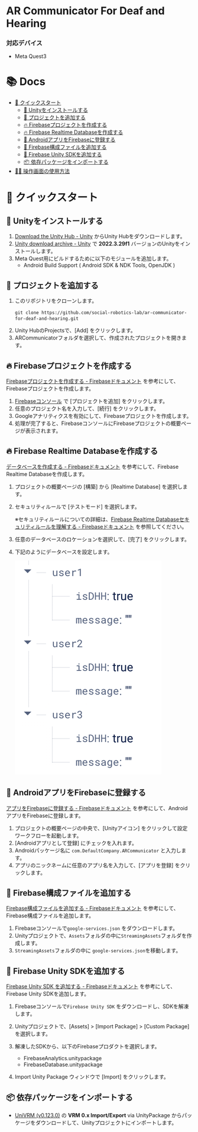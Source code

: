 # AR Communicator For Deaf and Hearing

### 対応デバイス
* Meta Quest3

# 📚 Docs
* [:rocket: クイックスタート](#rocket-クイックスタート)
    * [:diamond_shape_with_a_dot_inside: Unityをインストールする](#diamond_shape_with_a_dot_inside-unityをインストールする)
    * [:file_folder: プロジェクトを追加する](#file_folder-プロジェクトを追加する)
    * [:fire: Firebaseプロジェクトを作成する](#fire-firebaseプロジェクトを作成する)
    * [:fire: Firebase Realtime Databaseを作成する](#fire-firebase-realtime-databaseを作成する)
    * [:robot: AndroidアプリをFirebaseに登録する](#robot-androidアプリをfirebaseに登録する)
    * [:wrench: Firebase構成ファイルを追加する](#wrench-firebase構成ファイルを追加する)
    * [:toolbox: Firebase Unity SDKを追加する](#toolbox-firebase-unity-sdkを追加する)
    * [:package: 依存パッケージをインポートする](#package-依存パッケージをインポートする)
* [:technologist: 操作画面の使用方法](Documents/Operator/README.md)


# :rocket: クイックスタート

## :diamond_shape_with_a_dot_inside: Unityをインストールする
1. [Download the Unity Hub - Unity](https://unity.com/ja/download) からUnity Hubをダウンロードします。
2. [Unity download archive - Unity](https://unity.com/ja/releases/editor/archive) で **2022.3.29f1** バージョンのUnityをインストールします。
3. Meta Quest用にビルドするために以下のモジュールを追加します。
    * Android Build Support ( Android SDK & NDK Tools, OpenJDK )


## :file_folder: プロジェクトを追加する
1. このリポジトリをクローンします。
    ```
    git clone https://github.com/social-robotics-lab/ar-communicator-for-deaf-and-hearing.git
    ```
2. Unity HubのProjectsで、[Add] をクリックします。
3. ARCommunicatorフォルダを選択して、作成されたプロジェクトを開きます。

## :fire: Firebaseプロジェクトを作成する
[Firebaseプロジェクトを作成する - Firebaseドキュメント](https://firebase.google.com/docs/unity/setup?hl=ja#create-firebase-project) を参考にして、Firebaseプロジェクトを作成します。

1. [Firebaseコンソール](https://console.firebase.google.com/?hl=ja) で [プロジェクトを追加] をクリックします。
2. 任意のプロジェクト名を入力して、[続行] をクリックします。
3. Googleアナリティクスを有効にして、Firebaseプロジェクトを作成します。
4. 処理が完了すると、FirebaseコンソールにFirebaseプロジェクトの概要ページが表示されます。

## :fire: Firebase Realtime Databaseを作成する
[データベースを作成する - Firebaseドキュメント](https://firebase.google.com/docs/database/unity/start?hl=ja#create_a_database) を参考にして、Firebase Realtime Databaseを作成します。

1. プロジェクトの概要ページの [構築] から [Realtime Database] を選択します。
2. セキュリティルールで [テストモード] を選択します。

    ※セキュリティルールについての詳細は、[Firebase Realtime Databaseセキュリティルールを理解する - Firebaseドキュメント](https://firebase.google.com/docs/database/security?hl=ja) を参照してください。

3. 任意のデータベースのロケーションを選択して、[完了] をクリックします。
4. 下記のようにデータベースを設定します。

    ![RealtimeDatabase](Documents/Images/RealtimeDatabase.png)

## :robot: AndroidアプリをFirebaseに登録する
[アプリをFirebaseに登録する - Firebaseドキュメント](https://firebase.google.com/docs/unity/setup?hl=ja#register-app) を参考にして、AndroidアプリをFirebaseに登録します。

1. プロジェクトの概要ページの中央で、[Unityアイコン] をクリックして設定ワークフローを起動します。
2. [Androidアプリとして登録] にチェックを入れます。
3. Androidパッケージ名に `com.DefaultCompany.ARCommunicator` と入力します。
4. アプリのニックネームに任意のアプリ名を入力して、[アプリを登録] をクリックします。

## :wrench: Firebase構成ファイルを追加する
[Firebase構成ファイルを追加する - Firebaseドキュメント](https://firebase.google.com/docs/unity/setup?hl=ja#add-config-file) を参考にして、Firebase構成ファイルを追加します。

1. Firebaseコンソールで`google-services.json` をダウンロードします。
2. Unityプロジェクトで、`Assets`フォルダの中に`StreamingAssets`フォルダを作成します。
3. `StreamingAssets`フォルダの中に `google-services.json`を移動します。

## :toolbox: Firebase Unity SDKを追加する
[Firebase Unity SDK を追加する - Firebaseドキュメント](https://firebase.google.com/docs/unity/setup?hl=ja#add-sdks) を参考にして、Firebase Unity SDKを追加します。

1. Firebaseコンソールで`Firebase Unity SDK` をダウンロードし、SDKを解凍します。
2. Unityプロジェクトで、[Assets] > [Import Package] > [Custom Package] を選択します。
3. 解凍したSDKから、以下のFirebaseプロダクトを選択します。

    * FirebaseAnalytics.unitypackage
    * FirebaseDatabase.unitypackage

4. Import Unity Package ウィンドウで [Import] をクリックします。

## :package: 依存パッケージをインポートする
* [UniVRM (v0.123.0)](https://github.com/vrm-c/UniVRM/releases/tag/v0.123.0) の **VRM 0.x Import/Export** via UnityPackage からパッケージをダウンロードして、Unityプロジェクトにインポートします。
